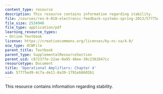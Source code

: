 ```yaml
---
content_type: resource
description: This resource contains information regarding stability.
file: /courses/res-6-010-electronic-feedback-systems-spring-2013/57775ed94c7ade118a391791eb8603b1_MITRES_6-010S13_chap04.pdf
file_size: 2534946
file_type: application/pdf
learning_resource_types:
- Online Textbook
license: https://creativecommons.org/licenses/by-nc-sa/4.0/
ocw_type: OCWFile
parent_title: Textbook
parent_type: SupplementalResourceSection
parent_uid: c87237fe-22ae-0a95-48ee-30c2382847cc
resourcetype: Document
title: 'Operational Amplifiers: Chapter 4'
uid: 57775ed9-4c7a-de11-8a39-1791eb8603b1
---
```

This resource contains information regarding stability.